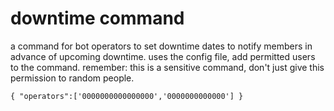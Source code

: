 # downtime command
a command for bot operators to set downtime dates to notify members in advance of upcoming downtime. uses the config file, add permitted users to the command. remember: this is a sensitive command, don't just give this permission to random people.

`
{
"operators":['0000000000000000','0000000000000']
}
`
